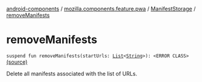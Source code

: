 [android-components](../../index.md) / [mozilla.components.feature.pwa](../index.md) / [ManifestStorage](index.md) / [removeManifests](./remove-manifests.md)

# removeManifests

`suspend fun removeManifests(startUrls: `[`List`](https://kotlinlang.org/api/latest/jvm/stdlib/kotlin.collections/-list/index.html)`<`[`String`](https://kotlinlang.org/api/latest/jvm/stdlib/kotlin/-string/index.html)`>): <ERROR CLASS>` [(source)](https://github.com/mozilla-mobile/android-components/blob/master/components/feature/pwa/src/main/java/mozilla/components/feature/pwa/ManifestStorage.kt#L146)

Delete all manifests associated with the list of URLs.


